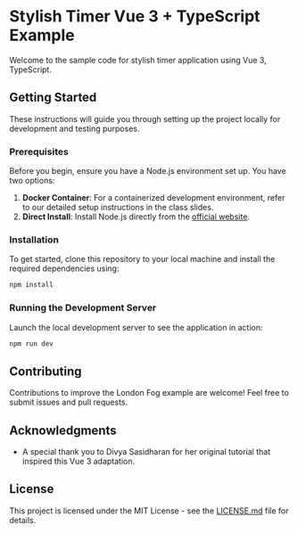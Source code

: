 # Stylish Timer Vue 3 + TypeScript Example

Welcome to the sample code for stylish timer application using Vue 3, TypeScript.

## Getting Started

These instructions will guide you through setting up the project locally for development and testing purposes.

### Prerequisites

Before you begin, ensure you have a Node.js environment set up. You have two options:

1. **Docker Container**: For a containerized development environment, refer to our detailed setup instructions in the class slides.
2. **Direct Install**: Install Node.js directly from the [official website](https://nodejs.org/).

### Installation

To get started, clone this repository to your local machine and install the required dependencies using:

```bash
npm install
```

### Running the Development Server

Launch the local development server to see the application in action:

```bash
npm run dev
```

## Contributing

Contributions to improve the London Fog example are welcome! Feel free to submit issues and pull requests.

## Acknowledgments

- A special thank you to Divya Sasidharan for her original tutorial that inspired this Vue 3 adaptation.

## License

This project is licensed under the MIT License - see the [LICENSE.md](LICENSE.md) file for details.

